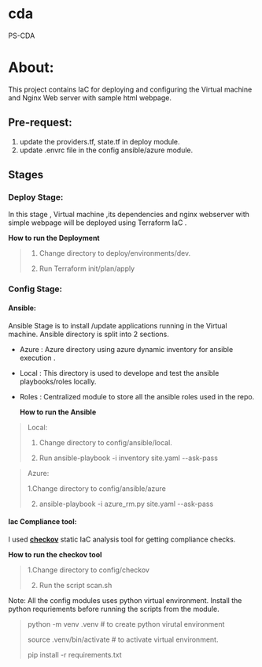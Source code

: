 # cda
PS-CDA

# About:

This project contains IaC for deploying and configuring the Virtual machine and Nginx Web server with sample html webpage. 

## Pre-request:
1. update the providers.tf, state.tf in deploy module.
2. update .envrc file in the config ansible/azure module.

## Stages

### Deploy Stage: 

In this stage , Virtual machine ,its dependencies and nginx webserver with simple webpage will be deployed using Terraform IaC . 

**How to run the Deployment**

> 1. Change directory to deploy/environments/dev.
> 
> 2. Run Terraform init/plan/apply

### Config Stage:

#### Ansible:

Ansible Stage is to install /update applications running in the Virtual machine. 
Ansible directory is split into 2 sections.

* Azure :
   Azure directory using azure dynamic inventory for ansible execution . 
* Local : 
    This directory is used to develope and test the ansible playbooks/roles locally. 
* Roles : 
    Centralized module to store all the ansible roles used in the repo. 

    **How to run the Ansible**

> Local: 
> 1. Change directory to config/ansible/local.
> 
> 2. Run ansible-playbook -i inventory site.yaml  --ask-pass

> Azure:
>
> 1.Change directory to config/ansible/azure
>
> 2. ansible-playbook -i azure_rm.py site.yaml --ask-pass

#### Iac Compliance tool:

I used [**checkov**](https://www.checkov.io/1.Welcome/What%20is%20Checkov.html) static IaC analysis tool for getting compliance checks. 

**How to run the checkov tool**

> 1.Change directory to config/checkov
>
> 2. Run the script scan.sh 

Note: All the config modules uses python virtual environment. Install the python requriements before running the scripts from the module. 
 
> python -m venv .venv # to create python virutal environment 
>
> source .venv/bin/activate # to activate virtual environment.
>
> pip install -r requirements.txt 






